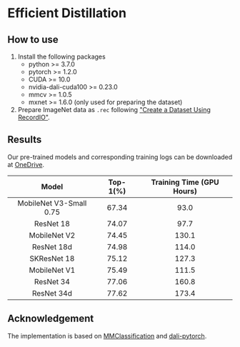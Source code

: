 
# Efficient Distillation

## How to use

1. Install the following packages
    - python >= 3.7.0
    - pytorch >= 1.2.0
    - CUDA >= 10.0
    - nvidia-dali-cuda100 >= 0.23.0
    - mmcv >= 1.0.5
    - mxnet >= 1.6.0 (only used for preparing the dataset)
2. Prepare ImageNet data as `.rec` following ["Create a Dataset Using RecordIO"](https://mxnet.apache.org/api/faq/recordio).
    
## Results
Our pre-trained models and corresponding training logs can be downloaded at [OneDrive](https://1drv.ms/u/s!AqzBcxT1FhwG0R7Ibzdu3fI1CLi6?e=W10QWS).

| Model | Top-1(%) | Training Time (GPU Hours) |
|:---:|:---:|:---:|
| MobileNet V3-Small 0.75 | 67.34 | 93.0 |
| ResNet 18 | 74.07 | 97.7 |
| MobileNet V2 | 74.45 | 130.1 |
| ResNet 18d | 74.98 | 114.0 |
| SKResNet 18 | 75.12 | 127.3 |
| MobileNet V1 | 75.49 | 111.5 |
| ResNet 34 | 77.06 | 160.8 |
| ResNet 34d | 77.62 | 173.4 |

## Acknowledgement
The implementation is based on [MMClassification](https://github.com/open-mmlab/mmclassification) and [dali-pytorch](https://github.com/JaminFong/dali-pytorch).
